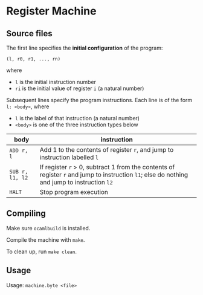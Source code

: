 # Register Machine

## Source files

The first line specifies the **initial configuration** of the program:

`(l, r0, r1, ..., rn)`

where
- `l` is the initial instruction number
- `ri` is the initial value of register `i` (a natural number)

Subsequent lines specify the program instructions. Each line is of the form `l: <body>`, where
- `l` is the label of that instruction (a natural number)
- `<body>` is one of the three instruction types below

body | instruction
-----|------------
`ADD r, l` | Add 1 to the contents of register `r`, and jump to instruction labelled `l`
`SUB r, l1, l2` | If register `r` > 0, subtract 1 from the contents of register `r` and jump to instruction `l1`; else do nothing and jump to instruction `l2`
`HALT` | Stop program execution

## Compiling

Make sure `ocamlbuild` is installed.

Compile the machine with `make`.

To clean up, run `make clean`.

## Usage

Usage: `machine.byte <file>`

